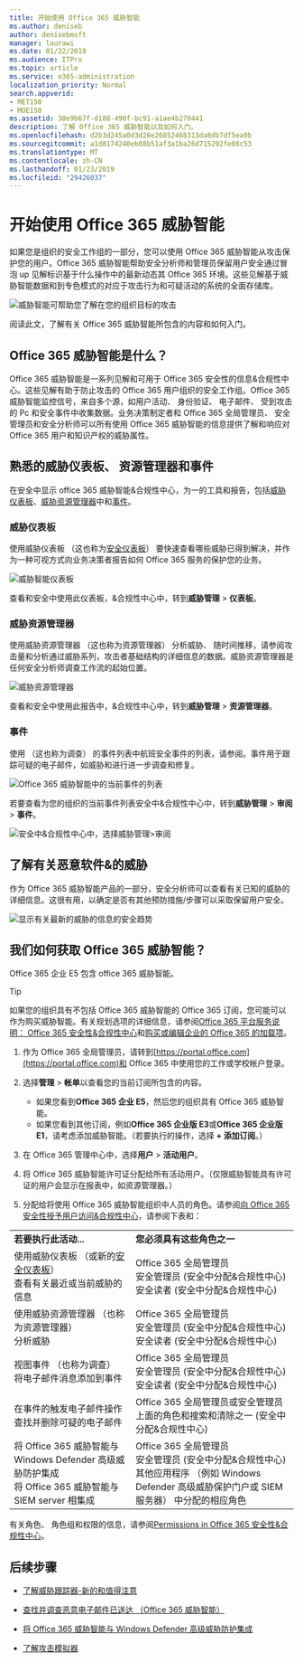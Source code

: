 ```yaml
---
title: 开始使用 Office 365 威胁智能
ms.author: deniseb
author: denisebmsft
manager: laurawi
ms.date: 01/22/2019
ms.audience: ITPro
ms.topic: article
ms.service: o365-administration
localization_priority: Normal
search.appverid:
- MET150
- MOE150
ms.assetid: 38e9b67f-d188-490f-bc91-a1ae4b270441
description: 了解 Office 365 威胁智能以及如何入门。
ms.openlocfilehash: d2b3d245a0d3d26e26052468313da8db7df5ea9b
ms.sourcegitcommit: a1d8174240eb88b51af3a1ba26d715292fe08c53
ms.translationtype: MT
ms.contentlocale: zh-CN
ms.lasthandoff: 01/23/2019
ms.locfileid: "29426037"
---
```

# <a name="get-started-with-office-365-threat-intelligence"></a>开始使用 Office 365 威胁智能

如果您是组织的安全工作组的一部分，您可以使用 Office 365 威胁智能从攻击保护您的用户。Office 365 威胁智能帮助安全分析师和管理员保留用户安全通过冒泡 up 见解标识基于什么操作中的最新动态其 Office 365 环境。这些见解基于威胁智能数据和到专色模式的对应于攻击行为和可疑活动的系统的全面存储库。
  
![威胁智能可帮助您了解在您的组织目标的攻击](media/6ce67cf2-3bbb-4008-9c55-1b4c7af0471f.png)
  
阅读此文，了解有关 Office 365 威胁智能所包含的内容和如何入门。
  
## <a name="what-is-office-365-threat-intelligence"></a>Office 365 威胁智能是什么？

Office 365 威胁智能是一系列见解和可用于 Office 365 安全性的信息&amp;合规性中心。这些见解有助于防止攻击的 Office 365 用户组织的安全工作组。Office 365 威胁智能监控信号，来自多个源，如用户活动、 身份验证、 电子邮件、 受到攻击的 Pc 和安全事件中收集数据。业务决策制定者和 Office 365 全局管理员、 安全管理员和安全分析师可以所有使用 Office 365 威胁智能的信息提供了解和响应对 Office 365 用户和知识产权的威胁属性。
  
## <a name="get-acquainted-with-the-threat-dashboard-explorer-and-incidents"></a>熟悉的威胁仪表板、 资源管理器和事件

在安全中显示 office 365 威胁智能&amp;合规性中心，为一的工具和报告，包括[威胁仪表板](get-started-with-ti.md#dashboard)、[威胁资源管理器](get-started-with-ti.md#explorer)中和[事件](get-started-with-ti.md#incidents)。
  
### <a name="threat-dashboard"></a>威胁仪表板

使用威胁仪表板 （这也称为[安全仪表板](security-dashboard.md)） 要快速查看哪些威胁已得到解决，并作为一种可视方式向业务决策者报告如何 Office 365 服务的保护您的业务。
  
![威胁智能仪表板](media/ce013a31-3f80-4d09-bb95-bfb7623b8bc4.png)
  
查看和安全中使用此仪表板，&amp;合规性中心中，转到**威胁管理** \> **仪表板**。
  
### <a name="threat-explorer"></a>威胁资源管理器

使用威胁资源管理器 （这也称为资源管理器） 分析威胁、 随时间推移，请参阅攻击量和分析通过威胁系列，攻击者基础结构的详细信息的数据。威胁资源管理器是任何安全分析师调查工作流的起始位置。
  
![威胁资源管理器](media/7a7cecee-17f0-4134-bcb8-7cee3f3c3890.png)
  
查看和安全中使用此报告中，&amp;合规性中心中，转到**威胁管理** \> **资源管理器**。
  
 ### <a name="incidents"></a>事件

使用 （这也称为调查） 的事件列表中航班安全事件的列表，请参阅。事件用于跟踪可疑的电子邮件，如威胁和进行进一步调查和修复。
  
![Office 365 威胁智能中的当前事件的列表](media/acadd4c7-d2de-4146-aeb8-90cfad805a9c.png)
  
若要查看为您的组织的当前事件列表安全中&amp;合规性中心中，转到**威胁管理** \> **审阅** \> **事件**。
  
![安全中&amp;合规性中心中，选择威胁管理\>审阅](media/e0f46454-fa38-40f0-a120-b595614d1d22.png)
  
## <a name="learn-more-about-malware-amp-threats"></a>了解有关恶意软件&amp;的威胁

作为 Office 365 威胁智能产品的一部分，安全分析师可以查看有关已知的威胁的详细信息。这很有用，以确定是否有其他预防措施/步骤可以采取保留用户安全。
  
![显示有关最新的威胁的信息的安全趋势](media/11e7d40d-139b-4c56-8d52-c091c8654151.png) 
  
## <a name="how-do-we-get-office-365-threat-intelligence"></a>我们如何获取 Office 365 威胁智能？

Office 365 企业 E5 包含 office 365 威胁智能。 

> [!TIP]
> 如果您的组织具有不包括 Office 365 威胁智能的 Office 365 订阅，您可能可以作为购买威胁智能。有关规划选项的详细信息，请参阅[Office 365 平台服务说明： Office 365 安全性&amp;合规性中心](https://docs.microsoft.com/office365/servicedescriptions/office-365-platform-service-description/office-365-securitycompliance-center)和[购买或编辑企业的 Office 365 的加载项](https://docs.microsoft.com/office365/admin/subscriptions-and-billing/buy-or-edit-an-add-on)。
  
1. 作为 Office 365 全局管理员，请转到[https://portal.office.com](https://portal.office.com)和 Office 365 中使用您的工作或学校帐户登录。 
    
2. 选择**管理** \> **帐单**以查看您的当前订阅所包含的内容。 

    - 如果您看到**Office 365 企业 E5**，然后您的组织具有 Office 365 威胁智能。 
    - 如果您看到其他订阅，例如**Office 365 企业版 E3**或**Office 365 企业版 E1**，请考虑添加威胁智能。（若要执行的操作，选择 **+ 添加订阅**。）
    
3. 在 Office 365 管理中心中，选择**用户** \> **活动用户**。
    
5. 将 Office 365 威胁智能许可证分配给所有活动用户。（仅限威胁智能具有许可证的用户会显示在报表中，如资源管理器。）
    
6. 分配给将使用 Office 365 威胁智能组织中人员的角色。请参阅[向 Office 365 安全性授予用户访问&amp;合规性中心](grant-access-to-the-security-and-compliance-center.md)，请参阅下表和：
    
|||
|:-----|:-----|
|**若要执行此活动...** <br/> |**您必须具有这些角色之一** <br/> |
|使用威胁仪表板 （或新的[安全仪表板](security-dashboard.md)）  <br/> 查看有关最近或当前威胁的信息  <br/> |Office 365 全局管理员  <br/> 安全管理员 (安全中分配&amp;合规性中心)  <br/> 安全读者 (安全中分配&amp;合规性中心)  <br/> |
|使用威胁资源管理器 （也称为资源管理器）  <br/> 分析威胁  <br/> |Office 365 全局管理员  <br/> 安全管理员 (安全中分配&amp;合规性中心)  <br/> 安全读者 (安全中分配&amp;合规性中心)  <br/> |
|视图事件 （也称为调查） <br/> 将电子邮件消息添加到事件  <br/> |Office 365 全局管理员  <br/> 安全管理员 (安全中分配&amp;合规性中心)  <br/> 安全读者 (安全中分配&amp;合规性中心)  <br/> |
|在事件的触发电子邮件操作  <br/> 查找并删除可疑的电子邮件  <br/> |Office 365 全局管理员或安全管理员  <br/> 上面的角色和搜索和清除之一 (安全中分配&amp;合规性中心)  <br/> |
|将 Office 365 威胁智能与 Windows Defender 高级威胁防护集成  <br/> 将 Office 365 威胁智能与 SIEM server 相集成  <br/> |Office 365 全局管理员  <br/> 安全管理员 (安全中分配&amp;合规性中心)  <br/> 其他应用程序 （例如 Windows Defender 高级威胁保护门户或 SIEM 服务器） 中分配的相应角色  <br/> |
   
有关角色、 角色组和权限的信息，请参阅[Permissions in Office 365 安全性&amp;合规性中心](permissions-in-the-security-and-compliance-center.md)。
    
## <a name="next-steps"></a>后续步骤

- [了解威胁跟踪器-新的和值得注意](threat-trackers.md)
    
- [查找并调查恶意电子邮件已送达 （Office 365 威胁智能）](investigate-malicious-email-that-was-delivered.md)
    
- [将 Office 365 威胁智能与 Windows Defender 高级威胁防护集成](integrate-office-365-ti-with-wdatp.md)
    
- [了解攻击模拟器](attack-simulator.md)
  

